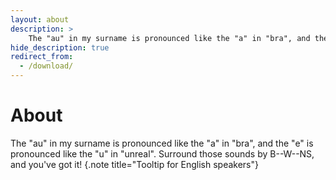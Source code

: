 ```yaml
---
layout: about
description: >
    The "au" in my surname is pronounced like the "a" in "bra", and the "e" is pronounced like the "u" in "unreal". Surround those sounds by B--W--NS, and you've got it!
hide_description: true
redirect_from:
  - /download/
---
```


# About

<!--author-->

The "au" in my surname is pronounced like the "a" in "bra", and the "e" is pronounced like the "u" in "unreal". Surround those sounds by B--W--NS, and you've got it!
{.note title="Tooltip for English speakers"}